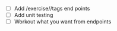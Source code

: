 - [ ] Add /exercise/<id>/tags end points
- [ ] Add unit testing
- [ ] Workout what you want from endpoints